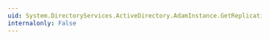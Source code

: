 ```yaml
---
uid: System.DirectoryServices.ActiveDirectory.AdamInstance.GetReplicationCursors(System.String)
internalonly: False
---
```

